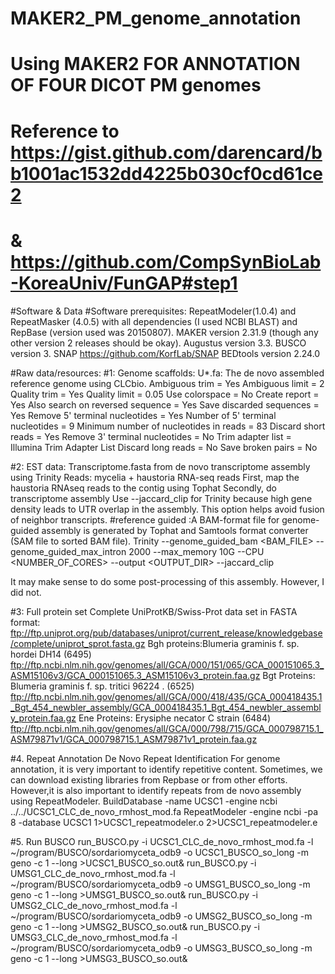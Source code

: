 # MAKER2_PM_genome_annotation
# Using MAKER2 FOR ANNOTATION OF FOUR DICOT PM genomes
# Reference to  https://gist.github.com/darencard/bb1001ac1532dd4225b030cf0cd61ce2
#             & https://github.com/CompSynBioLab-KoreaUniv/FunGAP#step1

#Software & Data
#Software prerequisites:
RepeatModeler(1.0.4) and RepeatMasker (4.0.5) with all dependencies (I used NCBI BLAST) and RepBase (version used was 20150807).
MAKER version 2.31.9 (though any other version 2 releases should be okay).
Augustus version 3.3.
BUSCO version 3.
SNAP https://github.com/KorfLab/SNAP
BEDtools version 2.24.0

#Raw data/resources:
#1: Genome scaffolds:
U*.fa: The de novo assembled reference genome using CLCbio. 
          Ambiguous trim = Yes
          Ambiguous limit = 2
          Quality trim = Yes
          Quality limit = 0.05
          Use colorspace = No
          Create report = Yes
          Also search on reversed sequence = Yes
          Save discarded sequences = Yes
          Remove 5' terminal nucleotides = Yes
          Number of 5' terminal nucleotides = 9
          Minimum number of nucleotides in reads = 83
          Discard short reads = Yes
          Remove 3' terminal nucleotides = No
          Trim adapter list = Illumina Trim Adapter List
          Discard long reads = No
          Save broken pairs = No

#2: EST data:
Transcriptome.fasta from de novo transcriptome assembly using Trinity
Reads: mycelia + haustoria RNA-seq reads 
First, map the haustoria RNAseq reads to the contig using Tophat
Secondly, do transcriptome assembly
Use --jaccard_clip for Trinity because high gene density leads to UTR overlap in the assembly. This option helps avoid fusion of neighbor transcripts. 
#reference guided :A BAM-format file for genome-guided assembly is generated by Tophat and Samtools format converter (SAM file to sorted BAM file). 
Trinity --genome_guided_bam <BAM_FILE> --genome_guided_max_intron 2000 --max_memory 10G --CPU <NUMBER_OF_CORES> --output <OUTPUT_DIR>  --jaccard_clip

It may make sense to do some post-processing of this assembly. However, I did not.

#3: Full protein set
Complete UniProtKB/Swiss-Prot data set in FASTA format: ftp://ftp.uniprot.org/pub/databases/uniprot/current_release/knowledgebase/complete/uniprot_sprot.fasta.gz
Bgh proteins:Blumeria graminis f. sp. hordei DH14 (6495)
ftp://ftp.ncbi.nlm.nih.gov/genomes/all/GCA/000/151/065/GCA_000151065.3_ASM15106v3/GCA_000151065.3_ASM15106v3_protein.faa.gz
Bgt Proteins: Blumeria graminis f. sp. tritici 96224 . (6525)
ftp://ftp.ncbi.nlm.nih.gov/genomes/all/GCA/000/418/435/GCA_000418435.1_Bgt_454_newbler_assembly/GCA_000418435.1_Bgt_454_newbler_assembly_protein.faa.gz
Ene Proteins: Erysiphe necator C strain (6484)
ftp://ftp.ncbi.nlm.nih.gov/genomes/all/GCA/000/798/715/GCA_000798715.1_ASM79871v1/GCA_000798715.1_ASM79871v1_protein.faa.gz

#4. Repeat Annotation
De Novo Repeat Identification
For genome annotation, it is very important to identify repetitive content. Sometimes, we can download existing libraries from Repbase or from other efforts. However,it is also important to identify repeats from de novo assembly using RepeatModeler. 
  BuildDatabase -name UCSC1 -engine ncbi ../../UCSC1_CLC_de_novo_rmhost_mod.fa
  RepeatModeler -engine ncbi -pa 8 -database UCSC1 1>UCSC1_repeatmodeler.o 2>UCSC1_repeatmodeler.e
  
  
#5. Run BUSCO
run_BUSCO.py -i UCSC1_CLC_de_novo_rmhost_mod.fa -l ~/program/BUSCO/sordariomyceta_odb9 -o UCSC1_BUSCO_so_long -m geno -c 1 --long >UCSC1_BUSCO_so.out&
run_BUSCO.py -i UMSG1_CLC_de_novo_rmhost_mod.fa -l ~/program/BUSCO/sordariomyceta_odb9 -o UMSG1_BUSCO_so_long -m geno -c 1 --long >UMSG1_BUSCO_so.out&
run_BUSCO.py -i UMSG2_CLC_de_novo_rmhost_mod.fa -l ~/program/BUSCO/sordariomyceta_odb9 -o UMSG2_BUSCO_so_long -m geno -c 1 --long >UMSG2_BUSCO_so.out&
run_BUSCO.py -i UMSG3_CLC_de_novo_rmhost_mod.fa -l ~/program/BUSCO/sordariomyceta_odb9 -o UMSG3_BUSCO_so_long -m geno -c 1 --long >UMSG3_BUSCO_so.out&



